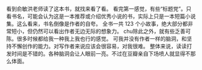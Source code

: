 看到俞敏洪老师读了这本书，就找来看了看。
看完第一感觉，有些“标题党”。只看书名，可能会认为这是一本推荐或介绍优秀小说的书，实际上只是一本短篇小说集。这么看来，书名倒像是作者的自夸。
全书一共 123 个小故事，绝大部分都非常短小，但仍然可以看出作者无边无际的想象力。
chu除此之外，就有些乏善可陈。很多时候都给我一种我上我也行的感觉。
可我并没有作者一样的脑洞，和坚持不懈创作的能力。对写作者来说应该会很容易，对我很难。
整体来说，读读打发时间是不错的。各种脑洞会让人眼前一亮。不过在豆瓣亲自下场喷人就显得不那么体面。